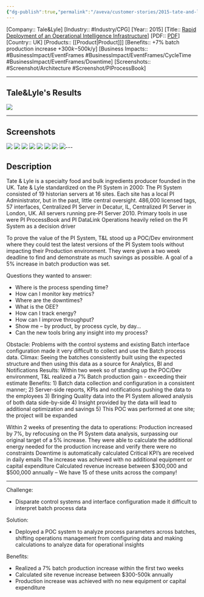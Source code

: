 ```yaml
---
{"dg-publish":true,"permalink":"/aveva/customer-stories/2015-tate-and-lyle-rapid-deployment-of-an-operational-intelligence-infrastructure/","dgPassFrontmatter":true}
---
```


[Company:: Tale&Lyle]
[Industry:: #Industry/CPG]
[Year:: 2015]
[Title:: [Rapid Deployment of an Operational Intelligence Infrastructure](https://resources.osisoft.com/presentations/rapid-deployment-of-an-operational-intelligence-infrastructure/)]
[PDF:: [PDF](https://cdn.osisoft.com/corp/en/media/presentations/2015/UsersConference2015/PDF/UsersConference2015_TateLyle_MasseyGopalGopalkrishnan_RapidDeploymentofanOperationalIntelligenceInfrastructure.pdf)]
[Country:: UK]
[Products:: [[Product\|Product]]]
[Benefits:: +7% batch production increase +$300k-$500k/y]
[Business Impacts:: #BusinessImpact/EventFrames #BusinessImpact/EventFrames/CycleTime  #BusinessImpact/EventFrames/Downtime]
[Screenshots:: #Screenshot/Architecture #Screenshot/PIProcessBook]

---
## Tale&Lyle's Results
![](https://i.imgur.com/QMULitw.png)

---
## Screenshots
![](https://i.imgur.com/DAq30DN.png)
![](https://i.imgur.com/O76irtW.png)
![](https://i.imgur.com/4PA1zim.png)
![](https://i.imgur.com/Vy4Z6Km.png)
![](https://i.imgur.com/3W8ahC2.png)
![](https://i.imgur.com/nFWbqTS.png)
![](https://i.imgur.com/S7SuKqz.png)
![](https://i.imgur.com/MPUdHcL.png)---
## Description
Tate & Lyle is a specialty food and bulk ingredients producer founded in the UK. 
Tate & Lyle standardized on the PI System in 2000: The PI System consisted of 19 historian servers at 16 sites. Each site has a local PI Administrator, but in the past, little central oversight. 486,000 licensed tags, 57 interfaces, Centralized PI Server in Decatur, IL, Centralized PI Server in London, UK. All servers running pre-PI Server 2010. Primary tools in use were PI ProcessBook and PI DataLink 
Operations heavily relied on the PI System as a decision driver

To prove the value of the PI System, T&L stood up a POC/Dev environment where they could test the latest versions of the PI System tools without impacting their Production environment.  They were given a two week deadline to find and demonstrate as much savings as possible. A goal of a 5% increase in batch production was set. 

Questions they wanted to answer:
- Where is the process spending time? 
- How can I monitor key metrics? 
- Where are the downtimes? 
- What is the OEE? 
- How can I track energy? 
- How can I improve throughput? 
- Show me – by product, by process cycle, by day… 
- Can the new tools bring any insight into my process?


Obstacle:  Problems with the control systems and existing Batch interface configuration made it very difficult to collect and use the Batch process data.
   Climax:  Seeing the batches consistently built using the expected structure and then using this data as a source for Analytics, BI and Notifications
   Results:  Within two week so of standing up the POC/Dev environment, T&L realized a 7% Batch production gain - exceeding their estimate
 Benefits:  1) Batch data collection and configuration in a consistent manner;
                  2) Server-side reports, KPIs and notifications pushing the data to the employees
                  3) Bringing Quality data into the PI System allowed analysis of both data side-by-side
                  4) Insight provided by the data will lead to additional optimization and savings
                  5) This POC was performed at one site; the project will be expanded 

Within 2 weeks of presenting the data to operations:
Production increased by 7%, by refocusing on the PI System data analysis, surpassing our original target of a 5% increase. 
They were able to calculate the additional energy needed for the production increase and verify there were no constraints 
Downtime is automatically calculated 
Critical KPI’s are received in daily emails 
The increase was achieved with no additional equipment or capital expenditure 
Calculated revenue increase between $300,000 and $500,000 annually – We have 15 of these units across the company!

-------------------------------------------------------

Challenge:
- Disparate control systems and interface configuration made it difficult to interpret batch process data

Solution:
- Deployed a POC system to analyze process parameters across batches, shifting operations management from configuring data and making calculations to analyze data for operational insights

Benefits:
- Realized a 7% batch production increase within the first two weeks
- Calculated site revenue increase between $300-500k annually
- Production increase was achieved with no new equipment or capital expenditure



